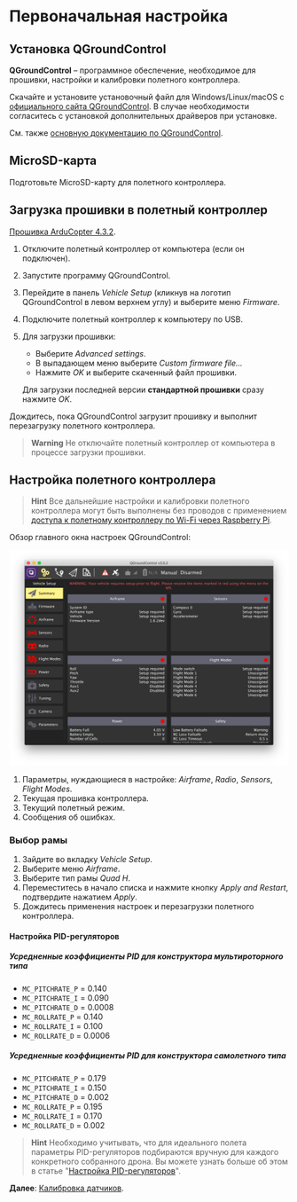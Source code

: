 # Первоначальная настройка

## Установка QGroundControl

**QGroundControl** – программное обеспечение, необходимое для прошивки, настройки и калибровки полетного контроллера.

Скачайте и установите установочный файл для Windows/Linux/macOS с [официального сайта QGroundControl](http://qgroundcontrol.com/downloads/). В случае необходимости согласитесь с установкой дополнительных драйверов при установке.

См. также [основную документацию по QGroundControl](https://docs.qgroundcontrol.com/en/).

## MicroSD-карта

Подготовьте MicroSD-карту для полетного контроллера.

## Загрузка прошивки в полетный контроллер

[Прошивка ArduCopter 4.3.2](https://firmware.ardupilot.org/Copter/stable-4.3.2/Pixracer/).

1. Отключите полетный контроллер от компьютера (если он подключен).
2. Запустите программу QGroundControl.
3. Перейдите в панель *Vehicle Setup* (кликнув на логотип QGroundControl в левом верхнем углу) и выберите меню *Firmware*.
4. Подключите полетный контроллер к компьютеру по USB.

5. Для загрузки прошивки:

   * Выберите *Advanced settings*.
   * В выпадающем меню выберите *Custom firmware file...*
   * Нажмите *OK* и выберите скаченный файл прошивки.

   Для загрузки последней версии **стандартной прошивки** сразу нажмите *OK*.

Дождитесь, пока QGroundControl загрузит прошивку и выполнит перезагрузку полетного контроллера.

> **Warning** Не отключайте полетный контроллер от компьютера в процессе загрузки прошивки.

## Настройка полетного контроллера

> **Hint** Все дальнейшие настройки и калибровки полетного контроллера могут быть выполнены без проводов с применением [доступа к полетному контроллеру по Wi-Fi через Raspberry Pi](gcs_bridge.md).

Обзор главного окна настроек QGroundControl:

<img src="../assets/qgc-requires-setup.png" alt="QGroundControl overview" class="zoom">

1. Параметры, нуждающиеся в настройке: *Airframe*, *Radio*, *Sensors*, *Flight Modes*.
2. Текущая прошивка контроллера.
3. Текущий полетный режим.
4. Сообщения об ошибках.

### Выбор рамы

1. Зайдите во вкладку *Vehicle Setup*.
2. Выберите меню *Airframe*.
3. Выберите тип рамы *Quad H*.
4. Переместитесь в начало списка и нажмите кнопку *Apply and Restart*, подтвердите нажатием *Apply*.
5. Дождитесь применения настроек и перезагрузки полетного контроллера.

#### Настройка PID-регуляторов

##### Усредненные коэффициенты PID для конструктора мультироторного типа

* `MC_PITCHRATE_P` = 0.140
* `MC_PITCHRATE_I` = 0.090
* `MC_PITCHRATE_D` = 0.0008
* `MC_ROLLRATE_P` = 0.140
* `MC_ROLLRATE_I` = 0.100
* `MC_ROLLRATE_D` = 0.0006

##### Усредненные коэффициенты PID для конструктора самолетного типа

* `MC_PITCHRATE_P` = 0.179
* `MC_PITCHRATE_I` = 0.150
* `MC_PITCHRATE_D` = 0.002
* `MC_ROLLRATE_P` = 0.195
* `MC_ROLLRATE_I` = 0.170
* `MC_ROLLRATE_D` = 0.002

> **Hint** Необходимо учитывать, что для идеального полета параметры PID-регуляторов подбираются вручную для каждого конкретного собранного дрона. Вы можете узнать больше об этом в статье "[Настройка PID-регуляторов](pid_tuning.md)".

**Далее**: [Калибровка датчиков](calibration.md).
